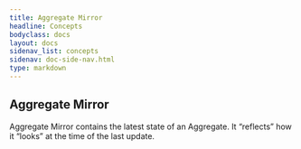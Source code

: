 ```yaml
---
title: Aggregate Mirror 
headline: Concepts
bodyclass: docs
layout: docs
sidenav_list: concepts
sidenav: doc-side-nav.html
type: markdown
---
```

<h2 class="top">Aggregate Mirror</h2> 
Aggregate Mirror contains the latest state of an Aggregate. It “reflects” how it “looks” at the time of the last update.
